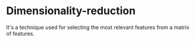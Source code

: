 # Dimensionality-reduction
It's a technique used for selecting the most relevant features from a matrix of features. 
